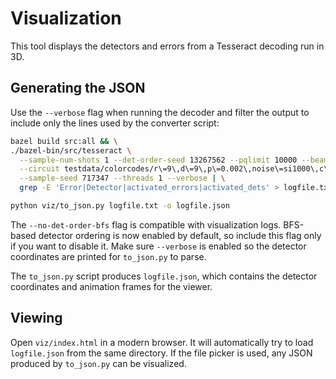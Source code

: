 # Visualization

This tool displays the detectors and errors from a Tesseract decoding run in 3D.

## Generating the JSON

Use the `--verbose` flag when running the decoder and filter the output to
include only the lines used by the converter script:

```bash
bazel build src:all && \
./bazel-bin/src/tesseract \
  --sample-num-shots 1 --det-order-seed 13267562 --pqlimit 10000 --beam 1 --num-det-orders 20 \
  --circuit testdata/colorcodes/r\=9\,d\=9\,p\=0.002\,noise\=si1000\,c\=superdense_color_code_X\,q\=121\,gates\=cz.stim \
  --sample-seed 717347 --threads 1 --verbose | \
  grep -E 'Error|Detector|activated_errors|activated_dets' > logfile.txt

python viz/to_json.py logfile.txt -o logfile.json
```


The `--no-det-order-bfs` flag is compatible with visualization logs. BFS-based
detector ordering is now enabled by default, so include this flag only if you
want to disable it. Make sure `--verbose` is enabled so the detector
coordinates are printed for `to_json.py` to parse.

The `to_json.py` script produces `logfile.json`, which contains the detector
coordinates and animation frames for the viewer.

## Viewing

Open `viz/index.html` in a modern browser. It will automatically try to load
`logfile.json` from the same directory. If the file picker is used, any JSON
produced by `to_json.py` can be visualized.
